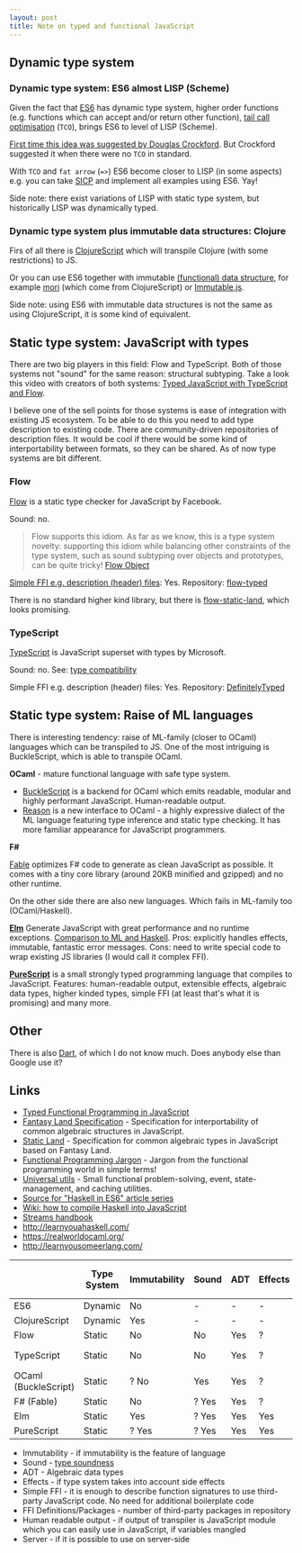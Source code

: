 ```yaml
---
layout: post
title: Note on typed and functional JavaScript
---
```


## Dynamic type system

### Dynamic type system: ES6 almost LISP (Scheme)

Given the fact that [ES6](http://exploringjs.com/es6/) has dynamic type system, higher order functions (e.g. functions which can accept and/or return other function), [tail call optimisation](http://benignbemine.github.io/2015/07/19/es6-tail-calls/) (`TCO`), brings ES6 to level of LISP (Scheme).

[First time this idea was suggested by Douglas Crockford](http://javascript.crockford.com/little.html). But Crockford suggested it when there were no `TCO` in standard.

With `TCO` and `fat arrow` (`=>`) ES6 become closer to  LISP (in some aspects) e.g. you can take [SICP](http://sarabander.github.io/sicp/) and implement all examples using ES6. Yay!

Side note: there exist variations of LISP with static type system, but historically LISP was dynamically typed.

### Dynamic type system plus immutable data structures: Clojure

Firs of all there is [ClojureScript](http://clojurescript.org/) which will transpile Clojure (with some restrictions) to JS.

Or you can use ES6 together with immutable [(functional) data structure](https://www.cs.cmu.edu/~rwh/theses/okasaki.pdf), for example [mori](https://github.com/swannodette/mori) (which come from ClojureScript) or [Immutable.js](https://facebook.github.io/immutable-js/).

Side note: using ES6 with immutable data structures is not the same as using ClojureScript, it is some kind of equivalent.

## Static type system: JavaScript with types

There are two big players in this field: Flow and TypeScript. Both of those systems not "sound" for the same reason: structural subtyping. Take a look this video with creators of both systems: [Typed JavaScript with TypeScript and Flow](https://javascriptair.com/episodes/2016-08-31/).

I believe one of the sell points for those systems is ease of integration with existing JS ecosystem. To be able to do this you need to add type description to existing code. There are community-driven repositories of description files. It would be cool if there would be some kind of interportability between formats, so they can be shared. As of now type systems are bit different.

### Flow

[Flow](https://flowtype.org/) is a static type checker for JavaScript by Facebook.

Sound: no.

> Flow supports this idiom. As far as we know, this is a type system novelty: supporting this idiom while balancing other constraints of the type system, such as sound subtyping over objects and prototypes, can be quite tricky!
> [Flow Object](https://flowtype.org/docs/objects.html)

[Simple FFI e.g. description (header) files](https://flowtype.org/blog/2015/02/18/Import-Types.html): Yes. Repository: [flow-typed](https://github.com/flowtype/flow-typed/tree/master/definitions/npm)

There is no standard higher kind library, but there is [flow-static-land](https://github.com/gcanti/flow-static-land), which looks promising.

### TypeScript

[TypeScript](https://www.typescriptlang.org) is JavaScript superset with types by Microsoft.

Sound: no. See: [type compatibility](https://www.typescriptlang.org/docs/handbook/type-compatibility.html)

Simple FFI e.g. description (header) files: Yes. Repository: [DefinitelyTyped](https://github.com/DefinitelyTyped/DefinitelyTyped)

## Static type system: Raise of ML languages

There is interesting tendency: raise of ML-family (closer to OCaml) languages which can be transpiled to JS. One of the most intriguing is BuckleScript, which is able to transpile OCaml.

**OCaml** - mature functional language with safe type system.

- [BuckleScript](https://github.com/bloomberg/bucklescript) is a backend for OCaml which emits readable, modular and highly performant JavaScript. Human-readable output.
- [Reason](https://facebook.github.io/reason/) is a new interface to OCaml - a highly expressive dialect of the ML language featuring type inference and static type checking. It has more familiar appearance for JavaScript programmers.

**F#**

[Fable](https://fable-compiler.github.io/) optimizes F# code to generate as clean JavaScript as possible. It comes with a tiny core library (around 20KB minified and gzipped) and no other runtime.

On the other side there are also new languages. Which fails in ML-family too (OCaml/Haskell).

**[Elm](http://elm-lang.org/)** Generate JavaScript with great performance and no runtime exceptions. [Comparison to ML and Haskell](https://groups.google.com/forum/#!topic/elm-discuss/-d5WEmDi5QI). Pros: explicitly handles effects, immutable, fantastic error messages. Cons: need to write special code to wrap existing JS libraries (I would call it complex FFI).

**[PureScript](http://www.purescript.org/)** is a small strongly typed programming language that compiles to JavaScript. Features: human-readable output, extensible effects, algebraic data types, higher kinded types, simple FFI (at least that's what it is promising) and many more.

## Other

There is also [Dart](https://www.dartlang.org/), of which I do not know much. Does anybody else than Google use it?

## Links

- [Typed Functional Programming in JavaScript](https://javascriptair.com/episodes/2016-08-03/)
- [Fantasy Land Specification](https://github.com/fantasyland/fantasy-land) - Specification for interportability of common algebraic structures in JavaScript.
- [Static Land](https://github.com/rpominov/static-land) - Specification for common algebraic types in JavaScript based on Fantasy Land.
- [Functional Programming Jargon](https://github.com/hemanth/functional-programming-jargon) -
Jargon from the functional programming world in simple terms!
- [Universal utils](https://github.com/matthiasak/universal-utils) - Small functional problem-solving, event, state-management, and caching utilities.
- [Source for "Haskell in ES6" article series](https://github.com/casualjavascript/haskell-in-es6)
- [Wiki: how to compile Haskell into JavaScript](https://wiki.haskell.org/The_JavaScript_Problem)
- [Streams handbook](https://github.com/substack/stream-handbook)
- http://learnyouahaskell.com/
- https://realworldocaml.org/
- http://learnyousomeerlang.com/


|                      | Type System | Immutability | Sound | ADT | Effects | Simple FFI | FFI Definitions/Packages | Human readable output | Server |
|----------------------|-------------|--------------|-------|-----|---------|------------|--------------------|-----------------------|----|
| ES6                  | Dynamic     | No           | -     | -   | -       | -          | -                  | ?                     | Yes|
| ClojureScript        | Dynamic     | Yes          | -     | -   | -       | ?          | ?                  | ?                     | Yes|
| Flow                 | Static      | No           | No    | Yes | ?       | Yes        | 117 [flow-typed](https://github.com/flowtype/flow-typed/tree/master/definitions/npm)                   | ?                     | Yes|
| TypeScript           | Static      | No           | No    | Yes | ?       | Yes        | 2,073 [DefinitelyTyped](https://github.com/DefinitelyTyped/DefinitelyTyped) | ?                     | Yes|
| OCaml (BuckleScript) | Static      | ? No         | Yes   | Yes | ?       | Yes        | ~4 + ? [bindings](https://github.com/bloomberg/bucklescript-addons/tree/master/bindings) | Yes                   | Yes|
| F# (Fable)           | Static      | No           | ? Yes | Yes | ?       | ?          | ?                                         | ?                     | ? |
| Elm                  | Static      | Yes          | ? Yes | Yes | Yes     | No         | ? [package](http://package.elm-lang.org/) | ?                     | ? No |
| PureScript           | Static      | ? Yes        | ? Yes | Yes | Yes     | Yes        | 212 [pursuit](https://pursuit.purescript.org/)| Yes                   | ? |

 - Immutability - if immutability is the feature of language
 - Sound - [type soundness](http://papl.cs.brown.edu/2014/safety-soundness.html)
 - ADT - Algebraic data types
 - Effects - if type system takes into account side effects
 - Simple FFI - it is enough to describe function signatures to use third-party JavaScript code. No need for additional boilerplate code
 - FFI Definitions/Packages - number of third-party packages in repository
 - Human readable output - if output of transpiler is JavaScript module which you can easily use in JavaScript, if variables mangled
 - Server - if it is possible to use on server-side


